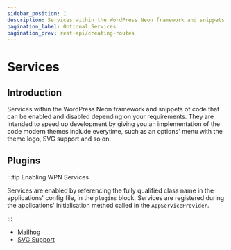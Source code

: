 ```yaml
---
sidebar_position: 1
description: Services within the WordPress Neon framework and snippets of code that can be enabled and disabled depending on your requirements
pagination_label: Optional Services
pagination_prev: rest-api/creating-routes
---
```


# Services

## Introduction

Services within the WordPress Neon framework and snippets of code that can be enabled and disabled depending on your
requirements. They are intended to speed up development by giving you an implementation of the code modern themes include
everytime, such as an options' menu with the theme logo, SVG support and so on.

## Plugins

:::tip Enabling WPN Services

Services are enabled by referencing the fully qualified class name in the applications' config file, in the `plugins` block.
Services are registered during the applications' initialisation method called in the `AppServiceProvider`.

:::

* [Mailhog](mailhog)
* [SVG Support](svg-support)